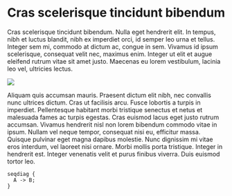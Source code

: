 # Cras scelerisque tincidunt bibendum

Cras scelerisque tincidunt bibendum. Nulla eget hendrerit elit. In tempus, nibh et luctus blandit, nibh ex imperdiet orci, id semper leo urna et tellus. Integer sem mi, commodo at dictum ac, congue in sem. Vivamus id ipsum scelerisque, consequat velit nec, maximus enim. Integer ut elit et augue eleifend rutrum vitae sit amet justo. Maecenas eu lorem vestibulum, lacinia leo vel, ultricies lectus.

![](Lenna.png)

Aliquam quis accumsan mauris. Praesent dictum elit nibh, nec convallis nunc ultrices dictum. Cras ut facilisis arcu. Fusce lobortis a turpis in imperdiet. Pellentesque habitant morbi tristique senectus et netus et malesuada fames ac turpis egestas. Cras euismod lacus eget justo rutrum accumsan. Vivamus hendrerit nisl non lorem bibendum commodo vitae in ipsum. Nullam vel neque tempor, consequat nisi eu, efficitur massa. Quisque pulvinar eget magna dapibus molestie. Nunc dignissim mi vitae eros interdum, vel laoreet nisi ornare. Morbi mollis porta tristique. Integer in hendrerit est. Integer venenatis velit et purus finibus viverra. Duis euismod tortor leo.

```seqdiag
seqdiag {
  A -> B;
}
```